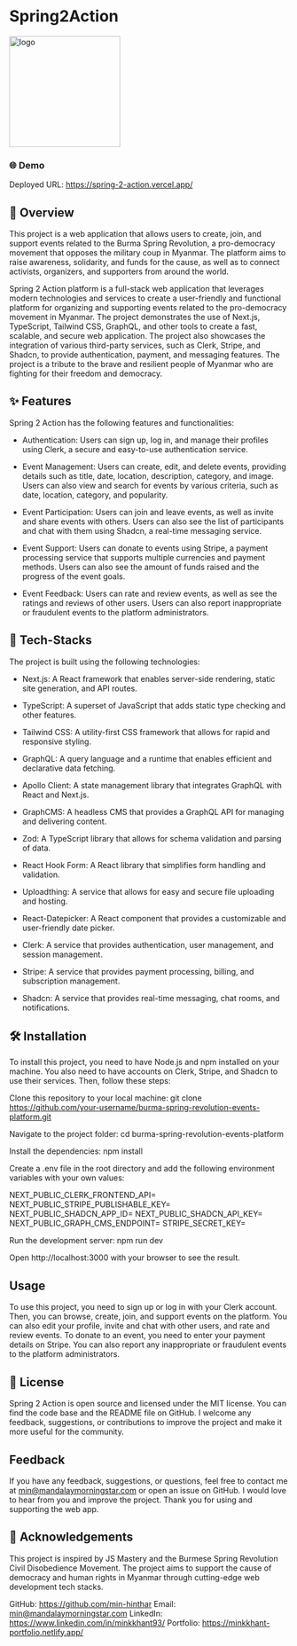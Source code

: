 # Spring2Action

<img src="./my-app/public/assets/images/springOverflow.png" alt="logo" width="200"/>


### 🌐 Demo
Deployed URL: https://spring-2-action.vercel.app/


## 📝 Overview
This project is a web application that allows users to create, join, and support events related to the Burma Spring Revolution, a pro-democracy movement that opposes the military coup in Myanmar. The platform aims to raise awareness, solidarity, and funds for the cause, as well as to connect activists, organizers, and supporters from around the world.

Spring 2 Action platform is a full-stack web application that leverages modern technologies and services to create a user-friendly and functional platform for organizing and supporting events related to the pro-democracy movement in Myanmar. The project demonstrates the use of Next.js, TypeScript, Tailwind CSS, GraphQL, and other tools to create a fast, scalable, and secure web application. The project also showcases the integration of various third-party services, such as Clerk, Stripe, and Shadcn, to provide authentication, payment, and messaging features. The project is a tribute to the brave and resilient people of Myanmar who are fighting for their freedom and democracy.


## ✨ Features

Spring 2 Action has the following features and functionalities:

- Authentication: Users can sign up, log in, and manage their profiles using Clerk, a secure and easy-to-use authentication service.

- Event Management: Users can create, edit, and delete events, providing details such as title, date, location, description, category, and image. Users can also view and search for events by various criteria, such as date, location, category, and popularity.

- Event Participation: Users can join and leave events, as well as invite and share events with others. Users can also see the list of participants and chat with them using Shadcn, a real-time messaging service.

- Event Support: Users can donate to events using Stripe, a payment processing service that supports multiple currencies and payment methods. Users can also see the amount of funds raised and the progress of the event goals.

- Event Feedback: Users can rate and review events, as well as see the ratings and reviews of other users. Users can also report inappropriate or fraudulent events to the platform administrators.


## 🚀 Tech-Stacks

The project is built using the following technologies:


- Next.js: A React framework that enables server-side rendering, static site generation, and API routes.

- TypeScript: A superset of JavaScript that adds static type checking and other features.

- Tailwind CSS: A utility-first CSS framework that allows for rapid and responsive styling.

- GraphQL: A query language and a runtime that enables efficient and declarative data fetching.

- Apollo Client: A state management library that integrates GraphQL with React and Next.js.

- GraphCMS: A headless CMS that provides a GraphQL API for managing and delivering content.

- Zod: A TypeScript library that allows for schema validation and parsing of data.

- React Hook Form: A React library that simplifies form handling and validation.

- Uploadthing: A service that allows for easy and secure file uploading and hosting.

- React-Datepicker: A React component that provides a customizable and user-friendly date picker.

- Clerk: A service that provides authentication, user management, and session management.

- Stripe: A service that provides payment processing, billing, and subscription management.

- Shadcn: A service that provides real-time messaging, chat rooms, and notifications.


## 🛠️ Installation

To install this project, you need to have Node.js and npm installed on your machine. You also need to have accounts on Clerk, Stripe, and Shadcn to use their services. Then, follow these steps:

Clone this repository to your local machine: git clone https://github.com/your-username/burma-spring-revolution-events-platform.git

Navigate to the project folder: cd burma-spring-revolution-events-platform

Install the dependencies: npm install

Create a .env file in the root directory and add the following environment variables with your own values:

NEXT_PUBLIC_CLERK_FRONTEND_API=<your-clerk-frontend-api>
NEXT_PUBLIC_STRIPE_PUBLISHABLE_KEY=<your-stripe-publishable-key>
NEXT_PUBLIC_SHADCN_APP_ID=<your-shadcn-app-id>
NEXT_PUBLIC_SHADCN_API_KEY=<your-shadcn-api-key>
NEXT_PUBLIC_GRAPH_CMS_ENDPOINT=<your-graph-cms-endpoint>
STRIPE_SECRET_KEY=<your-stripe-secret-key>

Run the development server: npm run dev

Open http://localhost:3000 with your browser to see the result.


## Usage

To use this project, you need to sign up or log in with your Clerk account. Then, you can browse, create, join, and support events on the platform. You can also edit your profile, invite and chat with other users, and rate and review events. To donate to an event, you need to enter your payment details on Stripe. You can also report any inappropriate or fraudulent events to the platform administrators.


## 📖 License

Spring 2 Action is open source and licensed under the MIT license. You can find the code base and the README file on GitHub. I welcome any feedback, suggestions, or contributions to improve the project and make it more useful for the community.

## Feedback

If you have any feedback, suggestions, or questions, feel free to contact me at min@mandalaymorningstar.com or open an issue on GitHub. I would love to hear from you and improve the project. Thank you for using and supporting the web app.

## 🙏 Acknowledgements

This project is inspired by JS Mastery and the Burmese Spring Revolution Civil Disobedience Movement. The project aims to support the cause of democracy and human rights in Myanmar through cutting-edge web development tech stacks.

GitHub: https://github.com/min-hinthar 
Email: min@mandalaymorningstar.com 
LinkedIn: https://www.linkedin.com/in/minkkhant93/ 
Portfolio: https://minkkhant-portfolio.netlify.app/ 